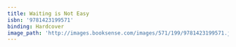 ```yaml
---
title: Waiting is Not Easy
isbn: '9781423199571'
binding: Hardcover
image_path: 'http://images.booksense.com/images/571/199/9781423199571.jpg'
---
```


